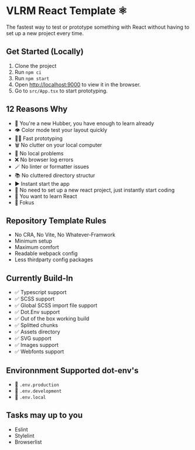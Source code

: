 # VLRM React Template ⚛️

The fastest way to test or prototype something with React without having to set up a new project every time.

## Get Started (Locally)

1. Clone the project
2. Run `npm ci`
3. Run `npm start`
4. Open [http://localhost:9000](http://localhost:9000) to view it in the browser.
5. Go to `src/App.tsx` to start prototyping.

## 12 Reasons Why

-   🥺 You're a new Hubber, you have enough to learn already
-   👁 Color mode test your layout quickly
-   🧖‍♀️ Fast prototyping
-   🗑 No clutter on your local computer
-   🥴 No local problems
-   ❌ No browser log errors
-   🪄 No linter or formatter issues
-   📚 No cluttered directory structur
-   ▶️ Instant start the app
-   🚀 No need to set up a new react project, just instantly start coding
-   🧪 You want to learn React
-   🤯 Fokus

## Repository Template Rules

-   No CRA, No Vite, No Whatever-Framwork
-   Minimum setup
-   Maximum comfort
-   Readable webpack config
-   Less thirdparty config packages

## Currently Build-In

-   ✅ Typescript support
-   ✅ SCSS support
-   ✅ Global SCSS import file support
-   ✅ Dot.Env support
-   ✅ Out of the box working build
-   ✅ Splitted chunks
-   ✅ Assets directory
-   ✅ SVG support
-   ✅ Images support
-   ✅ Webfonts support

## Environnment Supported dot-env's

- 💾 `.env.production`
- 💾 `.env.development`
- 💾 `.env.local`

## Tasks may up to you

- Eslint
- Stylelint
- Browserlist
